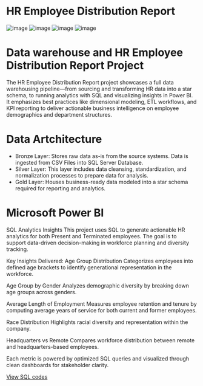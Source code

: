 # HR Employee Distribution Report

![image](https://github.com/user-attachments/assets/940a9e25-0198-4a8e-ad1f-29ff8adfe5fb)
![image](https://github.com/user-attachments/assets/63b8a4c9-e64e-43ec-9d6f-d4b0425b3654)
![image](https://github.com/user-attachments/assets/583a01c2-c3f3-4fe6-9bef-099b8e4d2b44)
![image](https://github.com/user-attachments/assets/e9c45583-8717-4788-8970-f918f29f985f)

# Data warehouse and HR Employee Distribution Report Project
The HR Employee Distribution Report project showcases a full data warehousing pipeline—from sourcing and transforming HR data into a star schema, to running analytics with SQL and visualizing insights in Power BI. It emphasizes best practices like dimensional modeling, ETL workflows, and KPI reporting to deliver actionable business intelligence on employee demographics and department structures.

# Data Artchitecture
* Bronze Layer: Stores raw data as-is from the source systems. Data is ingested from CSV Files into SQL Server Database.
* Silver Layer: This layer includes data cleansing, standardization, and normalization processes to prepare data for analysis.
* Gold Layer: Houses business-ready data modeled into a star schema required for reporting and analytics.

# Microsoft Power BI 

SQL Analytics Insights
This project uses SQL to generate actionable HR analytics for both Present and Terminated employees. The goal is to support data-driven decision-making in workforce planning and diversity tracking.

Key Insights Delivered:
Age Group Distribution
Categorizes employees into defined age brackets to identify generational representation in the workforce.

Age Group by Gender
Analyzes demographic diversity by breaking down age groups across genders.

Average Length of Employment
Measures employee retention and tenure by computing average years of service for both current and former employees.

Race Distribution
Highlights racial diversity and representation within the company.

Headquarters vs Remote
Compares workforce distribution between remote and headquarters-based employees.

Each metric is powered by optimized SQL queries and visualized through clean dashboards for stakeholder clarity.

[View SQL codes](https://github.com/shaulamarquez/HR-Employee-Distribution-Report/blob/main/EDA/EDA.sql)

